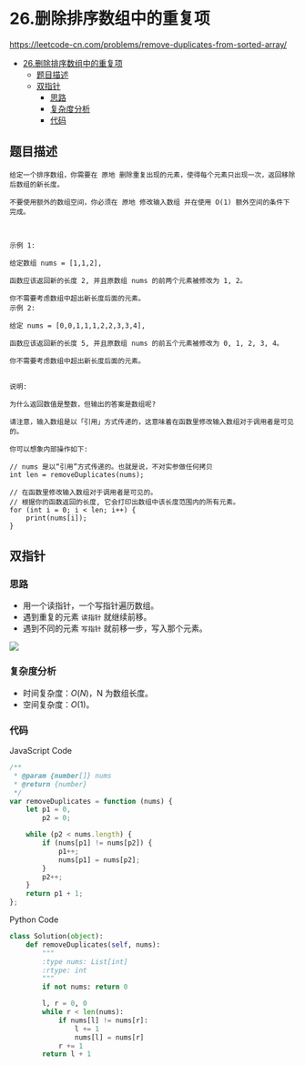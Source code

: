# 26.删除排序数组中的重复项

https://leetcode-cn.com/problems/remove-duplicates-from-sorted-array/

- [26.删除排序数组中的重复项](#26删除排序数组中的重复项)
  - [题目描述](#题目描述)
  - [双指针](#双指针)
    - [思路](#思路)
    - [复杂度分析](#复杂度分析)
    - [代码](#代码)

## 题目描述

```
给定一个排序数组，你需要在 原地 删除重复出现的元素，使得每个元素只出现一次，返回移除后数组的新长度。

不要使用额外的数组空间，你必须在 原地 修改输入数组 并在使用 O(1) 额外空间的条件下完成。



示例 1:

给定数组 nums = [1,1,2],

函数应该返回新的长度 2, 并且原数组 nums 的前两个元素被修改为 1, 2。

你不需要考虑数组中超出新长度后面的元素。
示例 2:

给定 nums = [0,0,1,1,1,2,2,3,3,4],

函数应该返回新的长度 5, 并且原数组 nums 的前五个元素被修改为 0, 1, 2, 3, 4。

你不需要考虑数组中超出新长度后面的元素。


说明:

为什么返回数值是整数，但输出的答案是数组呢?

请注意，输入数组是以「引用」方式传递的，这意味着在函数里修改输入数组对于调用者是可见的。

你可以想象内部操作如下:

// nums 是以“引用”方式传递的。也就是说，不对实参做任何拷贝
int len = removeDuplicates(nums);

// 在函数里修改输入数组对于调用者是可见的。
// 根据你的函数返回的长度, 它会打印出数组中该长度范围内的所有元素。
for (int i = 0; i < len; i++) {
    print(nums[i]);
}
```

## 双指针

### 思路

-   用一个读指针，一个写指针遍历数组。
-   遇到重复的元素 `读指针` 就继续前移。
-   遇到不同的元素 `写指针` 就前移一步，写入那个元素。

![](https://cdn.jsdelivr.net/gh/suukii/91-days-algorithm/assets/26_0.png)

### 复杂度分析

-   时间复杂度：$O(N)$，N 为数组长度。
-   空间复杂度：$O(1)$。

### 代码

JavaScript Code

```js
/**
 * @param {number[]} nums
 * @return {number}
 */
var removeDuplicates = function (nums) {
    let p1 = 0,
        p2 = 0;

    while (p2 < nums.length) {
        if (nums[p1] != nums[p2]) {
            p1++;
            nums[p1] = nums[p2];
        }
        p2++;
    }
    return p1 + 1;
};
```

Python Code

```py
class Solution(object):
    def removeDuplicates(self, nums):
        """
        :type nums: List[int]
        :rtype: int
        """
        if not nums: return 0

        l, r = 0, 0
        while r < len(nums):
            if nums[l] != nums[r]:
                l += 1
                nums[l] = nums[r]
            r += 1
        return l + 1
```
